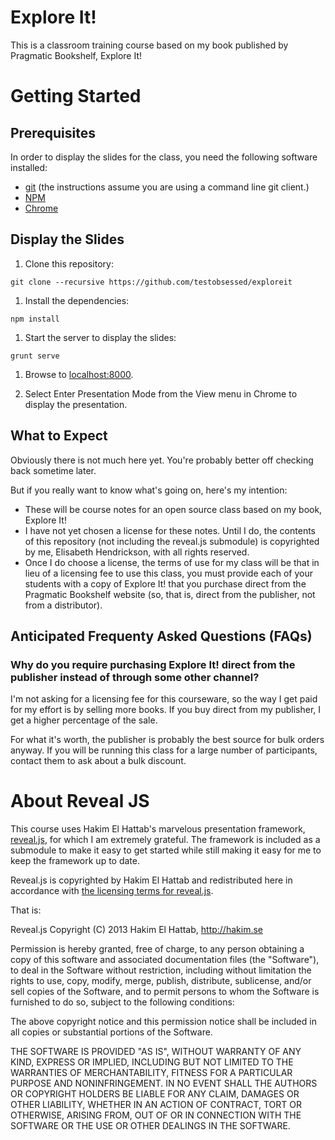 Explore It!
===========

This is a classroom training course based on my book published by Pragmatic Bookshelf, Explore It!

# Getting Started

## Prerequisites

In order to display the slides for the class, you need the following software installed:

* [git](http://git-scm.com/) (the instructions assume you are using a command line git client.)
* [NPM](https://npmjs.org/)
* [Chrome](http://www.google.com/chrome)

## Display the Slides

1. Clone this repository:

`git clone --recursive https://github.com/testobsessed/exploreit`

1. Install the dependencies:

`npm install`

1. Start the server to display the slides:

`grunt serve`

1. Browse to [localhost:8000](http://localhost:8000).

1. Select Enter Presentation Mode from the View menu in Chrome to display the presentation.

## What to Expect

Obviously there is not much here yet. You're probably better off checking back sometime later.

But if you really want to know what's going on, here's my intention:

* These will be course notes for an open source class based on my book, Explore It!
* I have not yet chosen a license for these notes. Until I do, the contents of this repository (not including the reveal.js submodule) is copyrighted by me, Elisabeth Hendrickson, with all rights reserved.
* Once I do choose a license, the terms of use for my class will be that in lieu of a licensing fee to use this class, you must provide each of your students with a copy of Explore It! that you purchase direct from the Pragmatic Bookshelf website (so, that is, direct from the publisher, not from a distributor).


## Anticipated Frequenty Asked Questions (FAQs)

### Why do you require purchasing Explore It! direct from the publisher instead of through some other channel?

I'm not asking for a licensing fee for this courseware, so the way I get paid for my effort is by selling more books. If you buy direct from my publisher, I get a higher percentage of the sale.

For what it's worth, the publisher is probably the best source for bulk orders anyway. If you will be running this class for a large number of participants, contact them to ask about a bulk discount.

# About Reveal JS

This course uses Hakim El Hattab's marvelous presentation framework, [reveal.js](https://github.com/hakimel/reveal.js/), for which I am extremely grateful. The framework is included as a submodule to make it easy to get started while still making it easy for me to keep the framework up to date.

Reveal.js is copyrighted by
Hakim El Hattab and redistributed here in accordance with [the licensing terms for reveal.js](https://github.com/hakimel/reveal.js/blob/master/LICENSE).

That is:

Reveal.js Copyright (C) 2013 Hakim El Hattab, http://hakim.se

Permission is hereby granted, free of charge, to any person obtaining a copy
of this software and associated documentation files (the "Software"), to deal
in the Software without restriction, including without limitation the rights
to use, copy, modify, merge, publish, distribute, sublicense, and/or sell
copies of the Software, and to permit persons to whom the Software is
furnished to do so, subject to the following conditions:

The above copyright notice and this permission notice shall be included in
all copies or substantial portions of the Software.

THE SOFTWARE IS PROVIDED "AS IS", WITHOUT WARRANTY OF ANY KIND, EXPRESS OR
IMPLIED, INCLUDING BUT NOT LIMITED TO THE WARRANTIES OF MERCHANTABILITY,
FITNESS FOR A PARTICULAR PURPOSE AND NONINFRINGEMENT. IN NO EVENT SHALL THE
AUTHORS OR COPYRIGHT HOLDERS BE LIABLE FOR ANY CLAIM, DAMAGES OR OTHER
LIABILITY, WHETHER IN AN ACTION OF CONTRACT, TORT OR OTHERWISE, ARISING FROM,
OUT OF OR IN CONNECTION WITH THE SOFTWARE OR THE USE OR OTHER DEALINGS IN
THE SOFTWARE.

